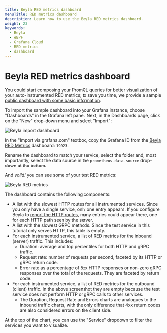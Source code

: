 ```yaml
---
title: Beyla RED metrics dashboard
menuTitle: RED metrics dashboard
description: Learn how to use the Beyla RED metrics dashboard.
weight: 23
keywords:
  - Beyla
  - eBPF
  - Grafana Cloud
  - RED metrics
  - dashboard
---
```


# Beyla RED metrics dashboard

You could start composing your PromQL queries for better visualization of
your auto-instrumented RED metrics; to save you time, we provide a sample
[public dashboard with some basic information](/grafana/dashboards/19923-beyla-red-metrics/).

To import the sample dashboard into your Grafana instance, choose "Dashboards" in the Grafana left panel.
Next, in the Dashboards page, click on the "New" drop-down menu and select "Import":

![Beyla import dashboard](https://grafana.com/media/docs/grafana-cloud/beyla/tutorial/import-dashboard.png)

In the "Import via grafana.com" textbox, copy the Grafana ID from the
[Beyla RED Metrics](/grafana/dashboards/19923-beyla-red-metrics/)
dashboard: `19923`.

Rename the dashboard to match your service, select the folder and, most importantly, select the
data source in the `prometheus-data-source` drop-down at the bottom.

And _voilà!_ you can see some of your test RED metrics:

![Beyla RED metrics](https://grafana.com/media/docs/grafana-cloud/beyla/tutorial/beyla-dashboard-screenshot-v1.0.png)

The dashboard contains the following components:

- A list with the slowest HTTP routes for all instrumented services. Since you only
  have a single service, only one entry appears. If you configure Beyla to
  [report the HTTP routes](../configure/options/#routes-decorator),
  many entries could appear there, one for each HTTP path seen by the server.
- A list with the slowest GRPC methods. Since the test service in this tutorial only
  serves HTTP, this table is empty.
- For each instrumented service, a list of RED metrics for the inbound (server) traffic. This includes:
  - Duration: average and top percentiles for both HTTP and gRPC traffic.
  - Request rate: number of requests per second, faceted by its HTTP or gRPC return code.
  - Error rate as a percentage of 5xx HTTP responses or non-zero gRPC responses over the total
    of the requests. They are faceted by return code.
- For each instrumented service, a list of RED metrics for the outbound (client) traffic. In
  the above screenshot they are empty because the test service does not perform HTTP or gRPC
  calls to other services.
  - The Duration, Request Rate and Errors charts are analogues to the inbound traffic charts,
    with the only difference that 4xx return codes are also considered errors on the
    client side.

At the top of the chart, you can use the "Service" dropdown to filter the services you
want to visualize.
